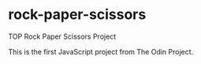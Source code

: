 # rock-paper-scissors
TOP Rock Paper Scissors Project

This is the first JavaScript project from The Odin Project.